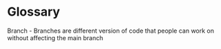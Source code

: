 







# Glossary
Branch - Branches are different version of code that people can work on without affecting the main branch